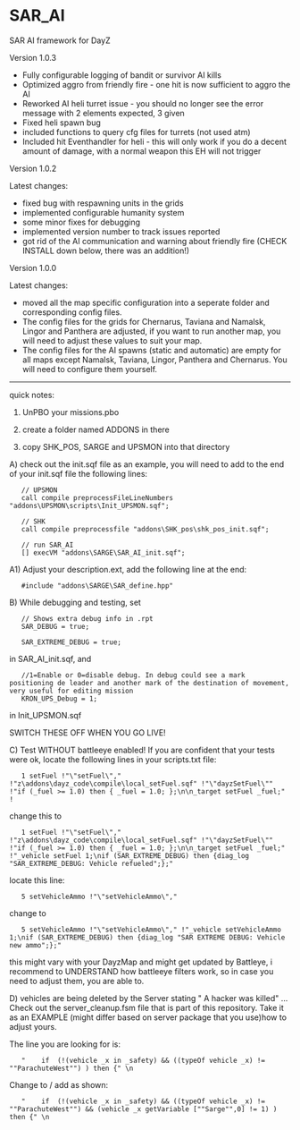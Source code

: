 SAR_AI
======

SAR AI framework for DayZ 

Version 1.0.3

- Fully configurable logging of bandit or survivor AI kills
- Optimized aggro from friendly fire - one hit is now sufficient to aggro the AI
- Reworked AI heli turret issue - you should no longer see the error message with 2 elements expected, 3 given
- Fixed heli spawn bug
- included functions to query cfg files for turrets (not used atm)
- Included hit Eventhandler for heli - this will only work if you do a decent amount of damage, with a normal weapon this EH will not trigger

Version 1.0.2

Latest changes:

- fixed bug with respawning units in the grids
- implemented configurable humanity system
- some minor fixes for debugging
- implemented version number to track issues reported
- got rid of the AI communication and warning about friendly fire (CHECK INSTALL down below, there was an addition!)


Version 1.0.0

Latest changes:

- moved all the map specific configuration into a seperate folder and corresponding config files. 
- The config files for the grids for Chernarus, Taviana and Namalsk, Lingor and Panthera are adjusted, if you want to run another map, you will need to adjust these values to suit your map.
- The config files for the AI spawns (static and automatic) are empty for all maps except Namalsk, Taviana, Lingor, Panthera and Chernarus. You will need to configure them yourself.

-----------------

quick notes:

1) UnPBO your missions.pbo

2) create a folder named ADDONS in there

3) copy SHK_POS, SARGE and UPSMON into that directory

A)
check out the init.sqf file as an example, you will need to add to the end of your init.sqf file the following lines:


       // UPSMON
       call compile preprocessFileLineNumbers "addons\UPSMON\scripts\Init_UPSMON.sqf";

       // SHK 
       call compile preprocessfile "addons\SHK_pos\shk_pos_init.sqf";

       // run SAR_AI
       [] execVM "addons\SARGE\SAR_AI_init.sqf";

A1)
Adjust your description.ext, add the following line at the end:

       #include "addons\SARGE\SAR_define.hpp"
       
       
B)
While debugging and testing, set

       // Shows extra debug info in .rpt
       SAR_DEBUG = true;

       SAR_EXTREME_DEBUG = true;

in SAR_AI_init.sqf, and

       //1=Enable or 0=disable debug. In debug could see a mark positioning de leader and another mark of the destination of movement, very useful for editing mission
       KRON_UPS_Debug = 1;

in Init_UPSMON.sqf

SWITCH THESE OFF WHEN YOU GO LIVE!

C)
Test WITHOUT battleeye enabled!
If you are confident that your tests were ok, locate the following lines in your scripts.txt file:

       1 setFuel !"\"setFuel\"," !"z\addons\dayz_code\compile\local_setFuel.sqf" !"\"dayzSetFuel\"" !"if (_fuel >= 1.0) then { _fuel = 1.0; };\n\n_target setFuel _fuel;" !

change this to

       1 setFuel !"\"setFuel\"," !"z\addons\dayz_code\compile\local_setFuel.sqf" !"\"dayzSetFuel\"" !"if (_fuel >= 1.0) then { _fuel = 1.0; };\n\n_target setFuel _fuel;" !"_vehicle setFuel 1;\nif (SAR_EXTREME_DEBUG) then {diag_log "SAR_EXTREME_DEBUG: Vehicle refueled";};"

locate this line:

       5 setVehicleAmmo !"\"setVehicleAmmo\"," 

change to

       5 setVehicleAmmo !"\"setVehicleAmmo\"," !"_vehicle setVehicleAmmo 1;\nif (SAR_EXTREME_DEBUG) then {diag_log "SAR EXTREME DEBUG: Vehicle new ammo";};"

this might vary with your DayzMap and might get updated by Battleye, i recommend to UNDERSTAND how battleeye filters work,
so in case you need to adjust them, you are able to.

D) vehicles are being deleted by the Server stating " A hacker was killed" ...
Check out the server_cleanup.fsm file that is part of this repository. Take it as an EXAMPLE (might differ based on server package that you use)how to adjust yours.

The line you are looking for is:

       "    if  (!(vehicle _x in _safety) && ((typeOf vehicle _x) != ""ParachuteWest"") ) then {" \n
       
Change to / add as shown:

       "    if  (!(vehicle _x in _safety) && ((typeOf vehicle _x) != ""ParachuteWest"") && (vehicle _x getVariable [""Sarge"",0] != 1) ) then {" \n

       
       
